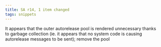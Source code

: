 ```yaml
---
title: SA r14, 1 item changed
tags: snippets
---
```


It appears that the outer autorelease pool is rendered unnecessary thanks to garbage collection (ie. it appears that no system code is causing autorelease messages to be sent); remove the pool
